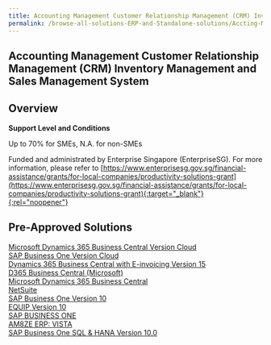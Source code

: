 ```yaml
---
title: Accounting Management Customer Relationship Management (CRM) Inventory Management and Sales Management System
permalink: /browse-all-solutions-ERP-and-Standalone-solutions/Accting-Mgmt--CRM--Inventory-Mgmt-and-Sales-Mgmt-System
---
```


## Accounting Management Customer Relationship Management (CRM) Inventory Management and Sales Management System
## Overview

**Support Level and Conditions**

Up to 70% for SMEs, N.A. for non-SMEs

Funded and administrated by Enterprise Singapore (EnterpriseSG). For more information, please refer to [https://www.enterprisesg.gov.sg/financial-assistance/grants/for-local-companies/productivity-solutions-grant](https://www.enterprisesg.gov.sg/financial-assistance/grants/for-local-companies/productivity-solutions-grant){:target="_blank"}{:rel="noopener"}

## Pre-Approved Solutions

<a href='/productivity-solutions-grant/solutionrepo/solution114' target='_blank'>Microsoft Dynamics 365 Business Central Version Cloud</a><br>
<a href='/productivity-solutions-grant/solutionrepo/solution120' target='_blank'>SAP Business One Version Cloud</a><br>
<a href='/productivity-solutions-grant/solutionrepo/solution1101' target='_blank'>Dynamics 365 Business Central with E-invoicing Version 15 </a><br>
<a href='/productivity-solutions-grant/solutionrepo/solution1541' target='_blank'>D365 Business Central (Microsoft)</a><br>
<a href='/productivity-solutions-grant/solutionrepo/solution1542' target='_blank'>Microsoft Dynamics 365 Business Central</a><br>
<a href='/productivity-solutions-grant/solutionrepo/solution1856' target='_blank'>NetSuite</a><br>
<a href='/productivity-solutions-grant/solutionrepo/solution1995' target='_blank'>SAP Business One Version 10</a><br>
<a href='/productivity-solutions-grant/solutionrepo/solution2045' target='_blank'>EQUIP Version 10</a><br>
<a href='/productivity-solutions-grant/solutionrepo/solution2879' target='_blank'>SAP BUSINESS ONE</a><br>
<a href='/productivity-solutions-grant/solutionrepo/solution2899' target='_blank'>AM8ZE ERP: VISTA</a><br>
<a href='/productivity-solutions-grant/solutionrepo/solution2958' target='_blank'>SAP Business One SQL & HANA Version 10.0</a><br>
